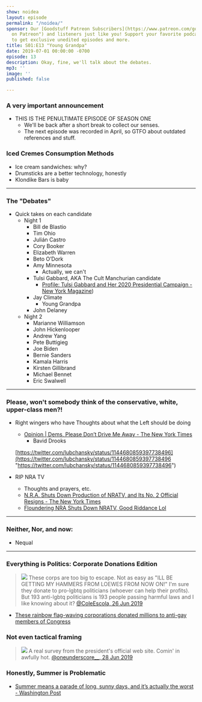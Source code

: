 ```yaml
---
show: noidea
layout: episode
permalink: "/noidea/"
sponsor: Our [Goodstuff Patreon Subscribers](https://www.patreon.com/goodstuff "Goodstuff
  on Patreon") and listeners just like you! Support your favorite podcasts directly
  to get exclusive unedited episodes and more.
title: S01:E13 "Young Grandpa"
date: 2019-07-01 00:00:00 -0700
episode: 13
description: Okay, fine, we'll talk about the debates.
mp3: ''
image: ''
published: false

---
```

### A very important announcement

* THIS IS THE PENULTIMATE EPISODE OF SEASON ONE
  * We'll be back after a short break to collect our senses.
  * The next episode was recorded in April, so GTFO about outdated references and stuff.

### Iced Cremes Consumption Methods

* Ice cream sandwiches: why?
* Drumsticks are a better technology, honestly
* Klondike Bars is baby

***

### The "Debates"

* Quick takes on each candidate
  * Night 1
    * Bill de Blastio
    * Tim Ohio
    * Julián Castro
    * Cory Booker
    * Elizabeth Warren
    * Beto O’Dork
    * Amy Minnesota
      * Actually, we can't
    * Tulsi Gabbard, AKA The Cult Manchurian candidate
      * [Profile: Tulsi Gabbard and Her 2020 Presidential Campaign - New York Magazine](http://nymag.com/intelligencer/2019/06/tulsi-gabbard-2020-presidential-campaign.html))
    * Jay Climate
      * Young Grandpa
    * John Delaney
  * Night 2
    * Marianne Williamson
    * John Hickenlooper
    * Andrew Yang
    * Pete Buttigieg
    * Joe Biden
    * Bernie Sanders
    * Kamala Harris
    * Kirsten Gillibrand
    * Michael Bennet
    * Eric Swalwell

***

### Please, won't somebody think of the conservative, white, upper-class men?!

* Right wingers who have Thoughts about what the Left should be doing
  * [Opinion | Dems, Please Don’t Drive Me Away - The New York Times](https://www.nytimes.com/2019/06/27/opinion/democratic-debate-2020.html)
    * Bavid Drooks

  [https://twitter.com/lubchansky/status/1144680859397738496](https://twitter.com/lubchansky/status/1144680859397738496 "https://twitter.com/lubchansky/status/1144680859397738496")
* RIP NRA TV
  * Thoughts and prayers, etc.
  * [N.R.A. Shuts Down Production of NRATV, and Its No. 2 Official Resigns - The New York Times](https://www.nytimes.com/2019/06/25/us/nra-nratv-ackerman-mcqueen.html)
  * [Floundering NRA Shuts Down NRATV, Good Riddance Lol](https://splinternews.com/lmao-the-nra-had-to-shut-down-its-deranged-propaganda-n-1835869814)

***

### Neither, Nor, and now:

* Nequal

***

### Everything is Politics: Corporate Donations Edition

> ![](/uploads/D9_y9HqXYAAil2Q.jpg-large.jpeg)
> These corps are too big to escape. Not as easy as "ILL BE GETTING MY HAMMERS FROM LOEWES FROM NOW ON!" I'm sure they donate to pro-lgbtq politicians (whoever can help their profits). But 193 anti-lgbtq politicians is 193 people passing harmful laws and I like knowing about it?
> [@ColeEscola, 26 Jun 2019](https://twitter.com/ColeEscola/status/1143899968773722112)

* [These rainbow flag-waving corporations donated millions to anti-gay members of Congress](https://popular.info/p/these-rainbow-flag-waiving-corporations?fbclid=IwAR0bhsPCES2YmZxdtj5oEr1TI8Cn7FG_H2N3AHplsA0Ujw3D8XUjzOnYxVM)

### Not even tactical framing

> ![](/uploads/D-KMlAOX4AMhK2t.jpg-large.jpeg)
> A real survey from the president's official web site. Comin' in awfully hot.
> [@oneunderscore__, 28 Jun 2019](https://twitter.com/oneunderscore__/status/1144631828105650177)

### Honestly, Summer is Problematic

* [Summer means a parade of long, sunny days, and it’s actually the worst - Washington Post](https://www.washingtonpost.com/lifestyle/style/summer-means-a-parade-of-long-sunny-days-and-its-actually-the-worst/2019/06/23/27868ac6-92a1-11e9-b570-6416efdc0803_story.html?utm_term=.37cf331b2a9b)